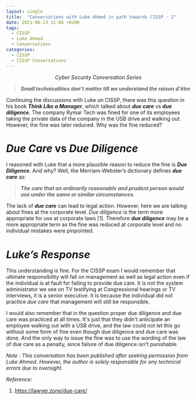 ```yaml
---
layout: single
title:  "Conversations with Luke Ahmed in path towards CISSP - 2"
date: 2021-06-23 11:04 +0200
tags:
  - CISSP
  - Luke Ahmed
  - Conversations
categories:
  - CISSP
  - CISSP Conversations
---
```


<p align="center"><i>Cyber Security Conversation Series</i></p>

> ***Small technicalities don’t matter till we understand the raison d'être***

Continuing the discussions with Luke on CISSP, there was this question in his book ***Think Like a Manager***, which talked about ***due care*** vs ***due diligence***. The company Rymar Tech was fined for one of its employees taking the private data of the company in the USB drive and walking out. However, the fine was later reduced. Why was the fine reduced?

# *Due Care* vs *Due Diligence*
I reasoned with Luke that a more plausible reason to reduce the fine is ***Due Diligence***.  And why? Well, the Merriam-Webster’s dictionary defines ***due care*** as:

> ***The care that an ordinarily reasonable and prudent person would use under the same or similar circumstances.***

The lack of ***due care*** can lead to legal action. However, here we are talking about fines at the corporate level. *Due diligence* is the term more appropriate for use at corporate laws [1]. Therefore ***due diligence*** may be a more appropriate term as the fine was reduced at corporate level and no individual mistakes were pinpointed.

# *Luke’s Response*
This understanding is fine.  For the CISSP exam I would remember that ultimate responsibility will fall on management as well as legal action even if the individual is at fault for failing to provide due care.  It is not the system administrator we see on TV testifying at Congressional hearings or TV interviews, it is a senior executive.  It is because the individual did not practice *due care* that management will still be responsible.  

I would also remember that in the question proper due diligence and due care was practiced at all times.  It's just that they didn't anticipate an employee walking out with a USB drive, and the law could not let this go without some form of fine even though due diligence and due care was done.  And the only way to issue the fine was to use the wording of the law of due care as a penalty, since failure of due diligence isn't punishable.

*Note : This conversation has been published after seeking permission from Luke Ahmed. However, the author is solely responsible for any technical errors due to oversight.*

*Reference:*
1. https://lawyer.zone/due-care/

